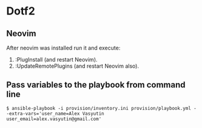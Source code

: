 # Dotf2

## Neovim

After neovim was installed run it and execute:

1. :PlugInstall (and restart Neovim).
2. :UpdateRemotePlugins (and restart Neovim also).

## Pass variables to the playbook from command line


    $ ansible-playbook -i provision/inventory.ini provision/playbook.yml --extra-vars='user_name=Alex Vasyutin user_email=alex.vasyutin@gmail.com'
